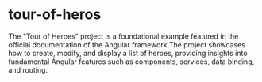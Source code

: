 # tour-of-heros
The "Tour of Heroes" project is a foundational example featured in the official documentation of the Angular framework.The project showcases how to create, modify, and display a list of heroes, providing insights into fundamental Angular features such as components, services, data binding, and routing.
